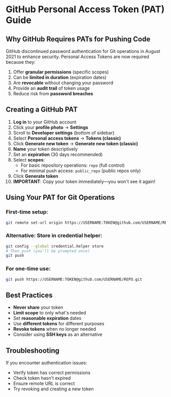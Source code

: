 # GitHub Personal Access Token (PAT) Guide

## Why GitHub Requires PATs for Pushing Code

GitHub discontinued password authentication for Git operations in August 2021 to enhance security. Personal Access Tokens are now required because they:

1. Offer **granular permissions** (specific scopes)
2. Can be **limited in duration** (expiration dates)
3. Are **revocable** without changing your password
4. Provide an **audit trail** of token usage
5. Reduce risk from **password breaches**

## Creating a GitHub PAT

1. **Log in** to your GitHub account
2. Click your **profile photo** → **Settings**
3. Scroll to **Developer settings** (bottom of sidebar)
4. Select **Personal access tokens** → **Tokens (classic)**
5. Click **Generate new token** → **Generate new token (classic)**
6. **Name** your token descriptively
7. Set an **expiration** (30 days recommended)
8. Select **scopes**:
   - For basic repository operations: `repo` (full control)
   - For minimal push access: `public_repo` (public repos only)
9. Click **Generate token**
10. **IMPORTANT**: Copy your token immediately—you won't see it again!

## Using Your PAT for Git Operations

### First-time setup:
```bash
git remote set-url origin https://USERNAME:TOKEN@github.com/USERNAME/REPO.git
```

### Alternative: Store in credential helper:
```bash
git config --global credential.helper store
# Then push (you'll be prompted once)
git push
```

### For one-time use:
```bash
git push https://USERNAME:TOKEN@github.com/USERNAME/REPO.git
```

## Best Practices

- **Never share** your token
- **Limit scope** to only what's needed
- Set **reasonable expiration** dates
- Use **different tokens** for different purposes
- **Revoke tokens** when no longer needed
- Consider using **SSH keys** as an alternative

## Troubleshooting

If you encounter authentication issues:
- Verify token has correct permissions
- Check token hasn't expired
- Ensure remote URL is correct
- Try revoking and creating a new token